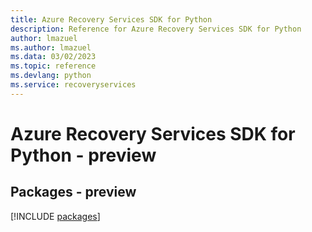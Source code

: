 ```yaml
---
title: Azure Recovery Services SDK for Python
description: Reference for Azure Recovery Services SDK for Python
author: lmazuel
ms.author: lmazuel
ms.data: 03/02/2023
ms.topic: reference
ms.devlang: python
ms.service: recoveryservices
---
```

# Azure Recovery Services SDK for Python - preview
## Packages - preview
[!INCLUDE [packages](recovery-services-index.md)]